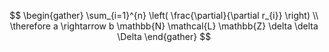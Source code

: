 $$
\begin{gather}
\sum_{i=1}^{n} \left( \frac{\partial}{\partial r_{i}} \right) 
\\
\therefore a \rightarrow b 
\mathbb{N} \mathcal{L} \mathbb{Z}
\delta \delta \Delta 
\end{gather}
$$